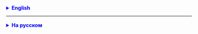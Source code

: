 <details style="margin-top: 16px">
  <summary style="cursor: pointer; color: blue;"><b>English</b></summary>

 - тут пока ни чего нет ;)

</details>

<hr>

<details style="margin-top: 16px">
  <summary style="cursor: pointer; color: blue;"><b>На русском</b></summary>

### Задача 1 "Оценки"

Создайте массив из 5 элементов для хранения оценок студента. Заполните массив оценками и вычислите средний балл
студента.

- используйте Scanner для заполнения массива.

### Задача 2 Удаление элемента
Напишите программу, которая удаляет из массива элемент по условиям:
- по заданной позиции.
- по значению

### Задача 3 Частотный анализ
Программа должна подсчитать, сколько раз каждое число встречается в массиве и вывести результат в коноль.

### Задача 4 Число встреч
Пользователь вводит два числа: длину массива и число X. Программа заполняет массив случайными числами (число X может не оказаться в масиве).
**Задача** — найти, сколько раз число X встречается в массиве. 

### Задача 5 Проверка на уникальность
Программа должна проверять, все ли элементы в массиве уникальны.

[//]: # (### Задача 6 "Слова в обратном порядке")

[//]: # ()
[//]: # (Пользователь вводит нескольких слов. Сохраните каждое слово в массиве и выведите все слова в обратном порядке.)

[//]: # ()
[//]: # (### Задача 7 *)

[//]: # ()
[//]: # (**Цель задачи:**)

[//]: # (Найти и вывести имя друга, который съел больше всех кусков пиццы.)

[//]: # ()
[//]: # (У вас есть массив из 6 элементов, каждый из которых представляет количество кусков пиццы, съеденных 6 друзьями.)

[//]: # (Выведите имя друга, который съел больше всех.)

[//]: # ()
[//]: # (- Создайте массив, который будет содержать количество кусков пиццы, съеденных каждым из 6 друзей. `{2, 4, 3, 5, 1, 3}`)

[//]: # (- Создайте массива с именами друзей: `{"Алекс", "Борис", "Вера", "Галя", "Дима", "Елена"}`)

[//]: # (- Найдите максимально значение в первом массиве и запомните индекс этого значения. В нашем примере максимально е)

[//]: # (  значение 5, под индексом 3)

[//]: # (- Найдите друга во втором массиве, который съел больше всех кусков пиццы. В нашем примере это - Галя)

[//]: # ()
[//]: # (### Задача 8 !*** "Морской бой на минималках")

[//]: # ()
[//]: # (Создайте одномерный массив из 10 элементов для представления поля в морском бое. Один или два элемента будут ")

[//]: # (кораблями". Пользователь пытается их "потопить", вводя индексы.)

[//]: # ()
[//]: # (- корабалик считается установленным, если значение ячейки = `1`)

[//]: # (- если пользователь угадал расположение кораблика, то кораблик считается уничтоженным и значение должно быть изменено)

[//]: # (  на `-1`)

[//]: # (- программа должна сообщить пользователю, если пользователь дважды стреляет в одну ячейку)

[//]: # (- программа должна сообщить пользователю, если пользователь стреляет в ячейку где уже был потоплен кораблик)

[//]: # (- программа должна считать количество выстрелов и по завершению выводить результат)

[//]: # (- игра продолжается пока все кораблики не будет уничтожены!)

[//]: # ()
[//]: # (### Задача 9 Управление складом)

[//]: # ()
[//]: # (У вас есть склад с товарами. Каждый товар имеет свою стоимость и количество на складе. Нужно реализовать)

[//]: # (следующие функции:)

[//]: # ()
[//]: # (* Добавление товара на склад: Пользователь вводит название, стоимость и количество.)

[//]: # (* Удаление товара со склада: По названию товара.)

[//]: # (* Поиск самого дорогого товара: Вывести название и стоимость.)

[//]: # (* Общая стоимость товаров на складе: Подсчет и вывод.)

[//]: # (* Вывод информации о всех товарах: Название, стоимость, количество.)

[//]: # ()
[//]: # (  **Технические требования:**)

[//]: # (* Для хранения информации о товарах использовать массивы.)

[//]: # (* Для ввода данных использовать Scanner.)

[//]: # ()
[//]: # (**Важно**: Для сравнения строк `String` &#40;и любых объектов&#41; в java используйте метод `equals&#40;&#41;`, пример:)

[//]: # ()
[//]: # (````java)

[//]: # (public class Main&#40;&#41; {)

[//]: # ()
[//]: # (    public static void main&#40;String[] args&#41; {)

[//]: # (        // дано)

[//]: # (        String firstStr = "Hello";)

[//]: # (        String dublicatOfFirstString = "Hello";)

[//]: # (        String secondStr = "World";)

[//]: # ()
[//]: # (        // сравнение с использованием equals)

[//]: # (        boolean isStringsEquals = firstStr.equals&#40;secondStr&#41;;       // false)

[//]: # ()
[//]: # (        isStringsEquals = dublicatOfFirstString.equals&#40;firstStr&#41;;   // true    )

[//]: # (        isStringsEquals = firstStr.equals&#40;dublicatOfFirstString&#41;;   // true    )

[//]: # ()
[//]: # (        isStringsEquals = "Test".equals&#40;"test"&#41;;                    // false)

[//]: # (        isStringsEquals = "Test".equals&#40;"Test"&#41;;                    // true)

[//]: # ()
[//]: # (        isStringsEquals = firstStr.equals&#40;"test"&#41;;                  // false)

[//]: # (        isStringsEquals = firstStr.equals&#40;"Hello"&#41;;                 // true)

[//]: # ()
[//]: # (        isStringsEquals = "test".equals&#40;firstStr&#41;;                  // false)

[//]: # (        isStringsEquals = "Hello".equals&#40;firstStr&#41;;                 // true)

[//]: # ()
[//]: # (    })

[//]: # (})

[//]: # (````)

[//]: # ()
[//]: # (  <details style="margin-top: 16px">)

[//]: # (    <summary style="cursor: pointer; color: blue;"><b>Подсказки:</b></summary>)

[//]: # ()
[//]: # (- Для решения этой задачи вам понадобятся несколько массивов для хранения информации о товарах: один для названий, один)

[//]: # (  для стоимости и один для количества. Возможно, вы захотите использовать циклы и условные операторы для реализации)

[//]: # (  различных функций.)

[//]: # (- используйте меню, пример:)

[//]: # ()
[//]: # (````)

[//]: # (            System.out.println&#40;"1: Добавить товар"&#41;;)

[//]: # (            System.out.println&#40;"2: Удалить товар"&#41;;)

[//]: # (            System.out.println&#40;"3: Найти самый дорогой товар"&#41;;)

[//]: # (            System.out.println&#40;"4: Общая стоимость товаров"&#41;;)

[//]: # (            System.out.println&#40;"6: Вывод всех товаров"&#41;;)

[//]: # (            System.out.println&#40;"7: Выход"&#41;;)

[//]: # (````)

[//]: # ()
[//]: # (- используйте цикл while для работы с меню)

[//]: # ()
[//]: # (  </details>)

[//]: # ()
[//]: # (</details>)
